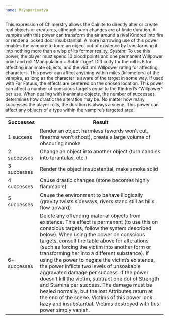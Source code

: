 ```yaml
---
name: Mayaparisatya
---
```


This expression of Chimerstry allows the Cainite to directly alter or create real objects or creatures, although such changes are of finite duration. A vampire with this power can transform the air around a rival Kindred into fire or render a locked door insubstantial. A more harrowing use of this power enables the vampire to force an object out of existence by transforming it into nothing more than a wisp of its former reality.
_System_: To use this power, the player must spend 10 blood points and one permanent Willpower point and roll ^Manipulation + Subterfuge^. Difficulty for the roll is 6 for affecting inanimate objects, and the victim’s Willpower rating for affecting characters. This power can affect anything within miles (kilometers) of the vampire, as long as the character is aware of the target in some way. If used with Far Fatuus, the effects are centered on the chosen location. This power can affect a number of conscious targets equal to the Kindred’s ^Willpower^ per use. When dealing with inanimate objects, the number of successes determines how drastic the alteration may be. No matter how many successes the player rolls, the duration is always a scene. This power can affect any objects of a type within the vampire’s targeted area.
<table><tr><th>Successes</th><th>Result</th></tr><tr><td>1 success</td><td>Render an object harmless (swords won’t cut, firearms won’t shoot), create a large volume of obscuring smoke</td></tr><tr><td>2 successes</td><td>Change an object into another object (turn candles into tarantulas, etc.)</td></tr><tr><td>3 successes</td><td>Render the object insubstantial, make smoke solid</td></tr><tr><td>4 successes</td><td>Cause drastic changes (stone becomes highly flammable)</td></tr><tr><td>5 successes</td><td>Cause the environment to behave illogically (gravity twists sideways, rivers stand still as hills flow upward)</td></tr><tr><td>6+ successes</td><td>Delete any offending material objects from existence. This effect is permanent (to use this on conscious targets, follow the system described below). When using the power on conscious targets, consult the table above for alterations (such as forcing the victim into another form or transforming her into a different substance). If using the power to negate the victim’s existence, the power inflicts two levels of unsoakable aggravated damage per success. If the power doesn’t kill the victim, subtract one dot of Strength and Stamina per success. The damage must be healed normally, but the lost Attributes return at the end of the scene. Victims of this power look hazy and insubstantial. Victims destroyed with this power simply vanish.</td></tr></table>